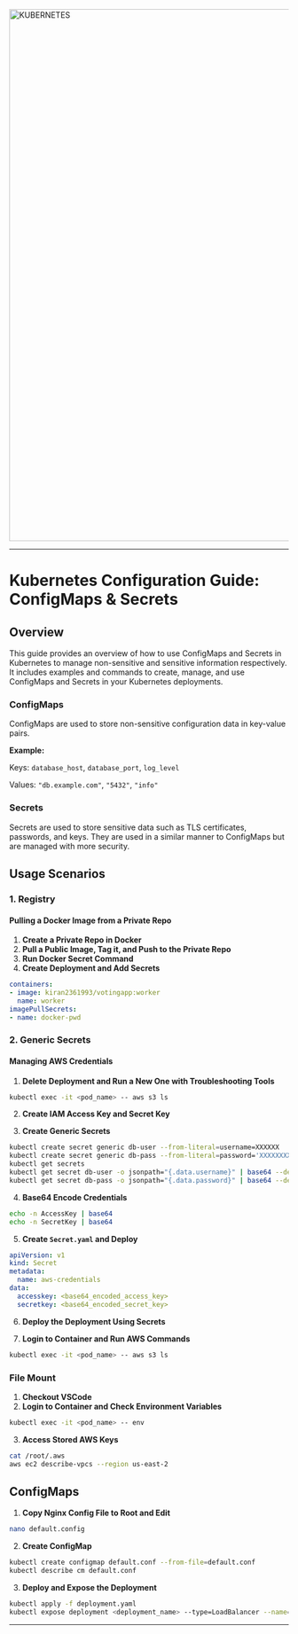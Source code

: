 <img width="960" alt="KUBERNETES" src="https://github.com/user-attachments/assets/42be8f01-1bb8-44e4-ad1e-73aa3e1846e2">



---

# Kubernetes Configuration Guide: ConfigMaps & Secrets

## Overview

This guide provides an overview of how to use ConfigMaps and Secrets in Kubernetes to manage non-sensitive and sensitive information respectively. It includes examples and commands to create, manage, and use ConfigMaps and Secrets in your Kubernetes deployments.

### ConfigMaps

ConfigMaps are used to store non-sensitive configuration data in key-value pairs. 

**Example:**

Keys: `database_host`, `database_port`, `log_level`

Values: `"db.example.com"`, `"5432"`, `"info"`

### Secrets

Secrets are used to store sensitive data such as TLS certificates, passwords, and keys. They are used in a similar manner to ConfigMaps but are managed with more security.

## Usage Scenarios

### 1. Registry

#### Pulling a Docker Image from a Private Repo

1. **Create a Private Repo in Docker**
2. **Pull a Public Image, Tag it, and Push to the Private Repo**
3. **Run Docker Secret Command**
4. **Create Deployment and Add Secrets**

```yaml
containers: 
- image: kiran2361993/votingapp:worker
  name: worker
imagePullSecrets:
- name: docker-pwd
```

### 2. Generic Secrets

#### Managing AWS Credentials

1. **Delete Deployment and Run a New One with Troubleshooting Tools**

```bash
kubectl exec -it <pod_name> -- aws s3 ls
```

2. **Create IAM Access Key and Secret Key**

3. **Create Generic Secrets**

```bash
kubectl create secret generic db-user --from-literal=username=XXXXXX
kubectl create secret generic db-pass --from-literal=password='XXXXXXXXXXXX'
kubectl get secrets
kubectl get secret db-user -o jsonpath="{.data.username}" | base64 --decode
kubectl get secret db-pass -o jsonpath="{.data.password}" | base64 --decode
```

4. **Base64 Encode Credentials**

```bash
echo -n AccessKey | base64
echo -n SecretKey | base64
```

5. **Create `Secret.yaml` and Deploy**

```yaml
apiVersion: v1
kind: Secret
metadata:
  name: aws-credentials
data:
  accesskey: <base64_encoded_access_key>
  secretkey: <base64_encoded_secret_key>
```

6. **Deploy the Deployment Using Secrets**

7. **Login to Container and Run AWS Commands**

```bash
kubectl exec -it <pod_name> -- aws s3 ls
```

### File Mount

1. **Checkout VSCode**
2. **Login to Container and Check Environment Variables**

```bash
kubectl exec -it <pod_name> -- env
```

3. **Access Stored AWS Keys**

```bash
cat /root/.aws
aws ec2 describe-vpcs --region us-east-2
```

## ConfigMaps

1. **Copy Nginx Config File to Root and Edit**

```bash
nano default.config
```

2. **Create ConfigMap**

```bash
kubectl create configmap default.conf --from-file=default.conf
kubectl describe cm default.conf
```

3. **Deploy and Expose the Deployment**

```bash
kubectl apply -f deployment.yaml
kubectl expose deployment <deployment_name> --type=LoadBalancer --name=<service_name>
```

---
